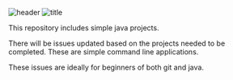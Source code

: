 ![header](https://github.com/Mozilla-Campus-Club-IIT/Simple-Java-Projects/blob/master/file/hacktoberfesth1.jpg)
![title](https://github.com/Mozilla-Campus-Club-IIT/Simple-Java-Projects/blob/master/file/Collection3.jpg)

This repository includes simple java projects.

There will be issues updated based on the projects needed to be completed. These are simple command line applications.

These issues are ideally for beginners of both git and java.
